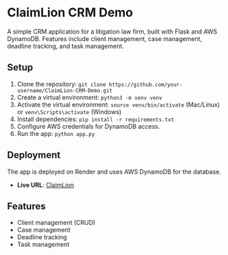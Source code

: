 # ClaimLion CRM Demo

A simple CRM application for a litigation law firm, built with Flask and AWS DynamoDB. Features include client management, case management, deadline tracking, and task management.

## Setup
1. Clone the repository: `git clone https://github.com/your-username/ClaimLion-CRM-Demo.git`
2. Create a virtual environment: `python3 -m venv venv`
3. Activate the virtual environment: `source venv/bin/activate` (Mac/Linux) or `venv\Scripts\activate` (Windows)
4. Install dependencies: `pip install -r requirements.txt`
5. Configure AWS credentials for DynamoDB access.
6. Run the app: `python app.py`

## Deployment

The app is deployed on Render and uses AWS DynamoDB for the database.

- **Live URL**: [ClaimLion](https://claimlion-crm-demo.onrender.com/)

## Features
- Client management (CRUD)
- Case management
- Deadline tracking
- Task management
